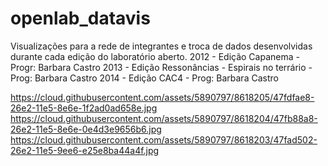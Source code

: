 # openlab_datavis
Visualizações para a rede de integrantes e troca de dados desenvolvidas durante cada edição do laboratório aberto.
2012 - Edição Capanema - Progr: Barbara Castro
2013 - Edição Ressonâncias - Espirais no terrário - Prog: Barbara Castro
2014 - Edição CAC4 - Prog: Barbara Castro

https://cloud.githubusercontent.com/assets/5890797/8618205/47fdfae8-26e2-11e5-8e6e-1f2ad0ad658e.jpg
https://cloud.githubusercontent.com/assets/5890797/8618204/47fb88a8-26e2-11e5-8e6e-0e4d3e9656b6.jpg
https://cloud.githubusercontent.com/assets/5890797/8618203/47fad502-26e2-11e5-9ee6-e25e8ba44a4f.jpg
